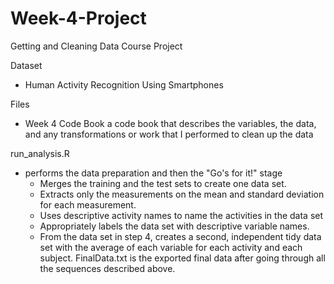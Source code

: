 # Week-4-Project
Getting and Cleaning Data Course Project

Dataset
- Human Activity Recognition Using Smartphones

Files
- Week 4 Code Book a code book that describes the variables, the data, and any transformations or work that I performed to clean up the data

run_analysis.R 
- performs the data preparation and then the "Go's for it!" stage
  - Merges the training and the test sets to create one data set.
  - Extracts only the measurements on the mean and standard deviation for each measurement.
  - Uses descriptive activity names to name the activities in the data set
  - Appropriately labels the data set with descriptive variable names.
  - From the data set in step 4, creates a second, independent tidy data set with the average of each variable for each activity and each       subject.
FinalData.txt is the exported final data after going through all the sequences described above.
